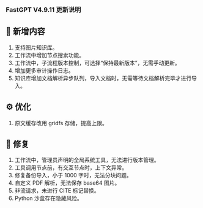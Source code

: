 ### FastGPT V4.9.11 更新说明

## 🚀 新增内容

1. 支持图片知识库。
2. 工作流中增加节点搜索功能。
3. 工作流中，子流程版本控制，可选择“保持最新版本”，无需手动更新。
4. 增加更多审计操作日志。
5. 知识库增加文档解析异步队列，导入文档时，无需等待文档解析完毕才进行导入。

## ⚙️ 优化

1. 原文缓存改用 gridfs 存储，提高上限。

## 🐛 修复

1. 工作流中，管理员声明的全局系统工具，无法进行版本管理。
2. 工具调用节点前，有交互节点时，上下文异常。
3. 修复备份导入，小于 1000 字时，无法分块问题。
4. 自定义 PDF 解析，无法保存 base64 图片。
5. 非流请求，未进行 CITE 标记替换。
6. Python 沙盒存在隐藏风险。